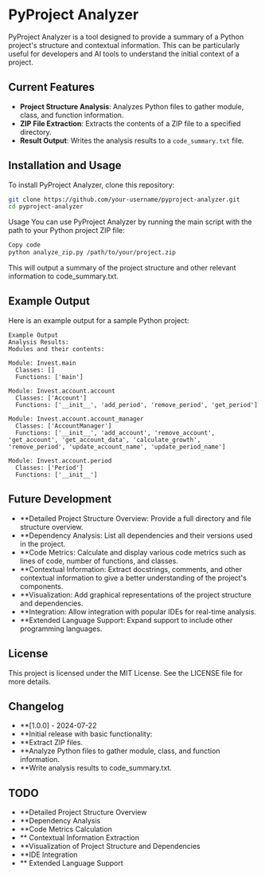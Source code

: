 # PyProject Analyzer

PyProject Analyzer is a tool designed to provide a summary of a Python project's structure and contextual information. This can be particularly useful for developers and AI tools to understand the initial context of a project.

## Current Features

- **Project Structure Analysis**: Analyzes Python files to gather module, class, and function information.
- **ZIP File Extraction**: Extracts the contents of a ZIP file to a specified directory.
- **Result Output**: Writes the analysis results to a `code_summary.txt` file.

## Installation and Usage

To install PyProject Analyzer, clone this repository:

```bash
git clone https://github.com/your-username/pyproject-analyzer.git
cd pyproject-analyzer
```

Usage
You can use PyProject Analyzer by running the main script with the path to your Python project ZIP file:

```bash
Copy code
python analyze_zip.py /path/to/your/project.zip
```
This will output a summary of the project structure and other relevant information to code_summary.txt.

## Example Output
Here is an example output for a sample Python project:

```
Example Output
Analysis Results:
Modules and their contents:

Module: Invest.main
  Classes: []
  Functions: ['main']

Module: Invest.account.account
  Classes: ['Account']
  Functions: ['__init__', 'add_period', 'remove_period', 'get_period']

Module: Invest.account.account_manager
  Classes: ['AccountManager']
  Functions: ['__init__', 'add_account', 'remove_account', 'get_account', 'get_account_data', 'calculate_growth', 'remove_period', 'update_account_name', 'update_period_name']

Module: Invest.account.period
  Classes: ['Period']
  Functions: ['__init__']
 ```
  
## Future Development
- **Detailed Project Structure Overview: Provide a full directory and file structure overview.
- **Dependency Analysis: List all dependencies and their versions used in the project.
- **Code Metrics: Calculate and display various code metrics such as lines of code, number of functions, and classes.
- **Contextual Information: Extract docstrings, comments, and other contextual information to give a better understanding of the project's components.
- **Visualization: Add graphical representations of the project structure and dependencies.
- **Integration: Allow integration with popular IDEs for real-time analysis.
- **Extended Language Support: Expand support to include other programming languages.


## License
This project is licensed under the MIT License. See the LICENSE file for more details.

## Changelog
- **[1.0.0] - 2024-07-22
- **Initial release with basic functionality:
- **Extract ZIP files.
- **Analyze Python files to gather module, class, and function information.
- **Write analysis results to code_summary.txt.

## TODO
 - **Detailed Project Structure Overview
 - **Dependency Analysis
 - **Code Metrics Calculation
- ** Contextual Information Extraction
 - **Visualization of Project Structure and Dependencies
 - **IDE Integration
- ** Extended Language Support
